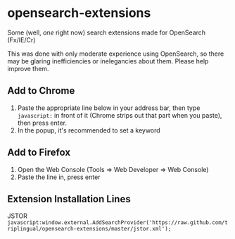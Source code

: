 opensearch-extensions
==========================

Some (well, _one_ right now) search extensions made for OpenSearch (Fx/IE/Cr)

This was done with only moderate experience using OpenSearch, so there may be glaring inefficiencies or inelegancies about them. Please help improve them.


Add to Chrome
-------------

1. Paste the appropriate line below in your address bar, then type `javascript:` in front of it (Chrome strips out that part when you paste), then press enter.
1. In the popup, it's recommended to set a keyword


Add to Firefox
--------------

1. Open the Web Console (Tools => Web Developer => Web Console)
1. Paste the line in, press enter


Extension Installation Lines
-------

JSTOR
`javascript:window.external.AddSearchProvider('https://raw.github.com/triplingual/opensearch-extensions/master/jstor.xml');`
